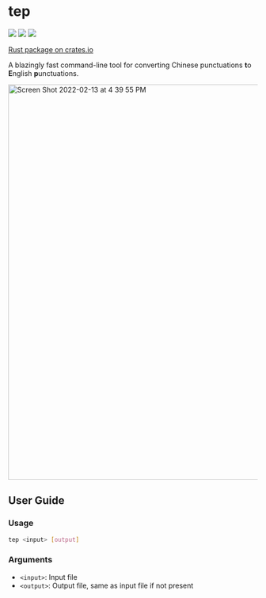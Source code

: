 # tep

[![](https://badgen.net/crates/v/tep)](https://crates.io/crates/tep) [![](https://badgen.net/crates/d/tep)](https://crates.io/crates/tep) [![](https://img.shields.io/github/v/release/h0gan1ee/tep)](https://github.com/h0gan1ee/tep/releases/latest)

[Rust package on crates.io](https://crates.io/crates/tep)

A blazingly fast command-line tool for converting Chinese punctuations **t**o **E**nglish **p**unctuations.

<img width="800" alt="Screen Shot 2022-02-13 at 4 39 55 PM" src="https://user-images.githubusercontent.com/39949564/153745648-b667e6cd-5c45-481e-be69-ebae93fc7558.png">

## User Guide

### Usage

```bash
tep <input> [output]
```

### Arguments

- `<input>`: Input file
- `<output>`: Output file, same as input file if not present
